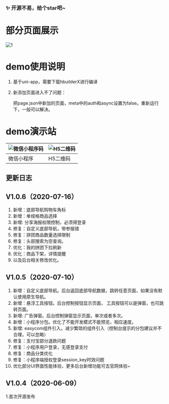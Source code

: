



###  :sparkles: 开源不易，给个star吧~ 

# 部分页面展示
![1](https://images.gitee.com/uploads/images/2020/0710/162852_71fb79d2_2264724.jpeg "b1.jpg")

# demo使用说明

1. 基于uni-app，需要下载hbuilderX进行编译

2. 新添加页面进入不了问题：

    把page.json中新加的页面，meta中的auth和async设置为false。重新运行下，一般可以解决。

    

# demo演示站

| ![微信小程序码](https://images.gitee.com/uploads/images/2020/0710/155655_84691250_2264724.jpeg "微信小程序码") | ![H5二维码](https://images.gitee.com/uploads/images/2020/0710/155655_c9e61609_2264724.png "H5二维码") |
| -------------------------------------------------------------------------------------------------------- | ------------------------------------------------------------------------------------------------ |
| 微信小程序                                                                                               | H5二维码                                                                                         |




## 更新日志

## V1.0.6（2020-07-16）
1. 新增：底部导航购物车角标
2. 新增：单规格商品选择
3. 新增: 分享海报权限控制，必须得登录
4. 修复：自定义底部导航，带参报错
5. 修复：拼团商品数量选择限制
6. 修复：头部搜索为空查询。
7. 优化：我的拼团下拉刷新
8. 优化：商品下架，详情提醒
9. 以及后台相关修改优化。


## V1.0.5（2020-07-10）
1. 新增：自定义底部导航。后台返回底部导航数据，跳转任意页面，如果没有默认使用原生导航。
2. 新增：悬浮工具按钮。后台控制按钮显示页面， 工具按钮可以是弹窗，也可跳转页面。
3. 新增: 广告弹窗。后台控制弹窗显示页面，单次或者多次。
4. 新增：小程序分包。优化了不能开发模式不能预览，相应速度。
5. 新增: easycom组件引入。减少繁琐的组件引入（控制台提示的分包建议并不合理，可以忽略）
6. 修复：支付宝部分退款问题
7. 修复：小程序用户登录，无感登录支付
8. 修复：商品分类优化
9. 修复：小程序端授权登录session_key时效问题
10. 优化部分UI界面性能体验，更多后台新增功能可去官网体验~

## V1.0.4（2020-06-09）

1.首次开源发布




